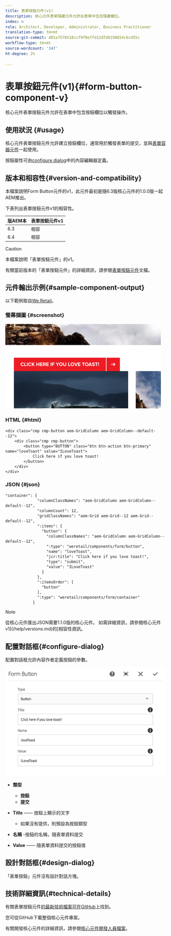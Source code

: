 ```yaml
---
title: 表單按鈕元件(v1)
description: 核心元件表單隱藏元件允許在表單中包含隱藏欄位。
index: n
role: Architect, Developer, Administrator, Business Practitioner
translation-type: tm+mt
source-git-commit: d01a7576518ccf9f0effd12dfd8198854c6cd55c
workflow-type: tm+mt
source-wordcount: '347'
ht-degree: 2%

---
```



# 表單按鈕元件(v1){#form-button-component-v}

核心元件表單按鈕元件允許在表單中包含按鈕欄位以觸發操作。

## 使用狀況 {#usage}

核心元件表單按鈕元件允許建立按鈕欄位，通常用於觸發表單的提交，並與[表單容器元件](form-container-v1.md)一起使用。

按鈕屬性可由[configure dialog](#configure-dialog)中的內容編輯器定義。

## 版本和相容性{#version-and-compatibility}

本檔案說明Form Button元件的v1，此元件最初是隨6.3版核心元件的1.0.0版一起AEM推出。

下表列出表單按鈕元件v1的相容性。

| 版AEM本 | 表單按鈕元件v1 |
|--- |--- |
| 6.3 | 相容 |
| 6.4 | 相容 |

>[!CAUTION]
>
>本檔案說明「表單按鈕元件」的v1。
>
>有關當前版本的「表單按鈕元件」的詳細資訊，請參閱[表單按鈕元件](/help/components/forms/form-button.md)文檔。

## 元件輸出示例{#sample-component-output}

以下範例取自[We.Retail](https://helpx.adobe.com/experience-manager/6-4/sites/developing/using/we-retail.html)。

### 螢幕擷圖 {#screenshot}

![](/help/assets/chlimage_1-48.png)

### HTML {#html}

```
<div class="cmp cmp-button aem-GridColumn aem-GridColumn--default--12">
    <div class="cmp cmp-button">
        <button type="BUTTON" class="btn btn-action btn-primary" name="loveToast" value="ILoveToast">
            Click here if you love toast!
        </button>
    </div>
</div>
```

### JSON {#json}

```
"container": {
              "columnClassNames": "aem-GridColumn aem-GridColumn--default--12",
              "columnCount": 12,
              "gridClassNames": "aem-Grid aem-Grid--12 aem-Grid--default--12",
              ":items": {
                "button": {
                  "columnClassNames": "aem-GridColumn aem-GridColumn--default--12",
                  ":type": "weretail/components/form/button",
                  "name": "loveToast",
                  "jcr:title": "Click here if you love toast!",
                  "type": "submit",
                  "value": "ILoveToast"
                }
              },
              ":itemsOrder": [
                "button"
              ],
              ":type": "weretail/components/form/container"
            }
```

>[!NOTE]
>
>從核心元件匯出JSON需要1.1.0版的核心元件。 如需詳細資訊，請參閱核心元件v1](/help/versions.md)的[相容性資訊。

## 配置對話框{#configure-dialog}

配置對話框允許內容作者定義按鈕的參數。

![](/help/assets/chlimage_1-49.png)

* **類型**
   * **按鈕**
   * **提交**

* **Title**  —— 按鈕上顯示的文字
   * 如果沒有提供，則預設為按鈕類型

* **名稱** -按鈕的名稱，隨表單資料提交
* **Value**  —— 隨表單資料提交的按鈕值

## 設計對話框{#design-dialog}

「表單按鈕」元件沒有設計對話方塊。

## 技術詳細資訊{#technical-details}

有關表單按鈕元件[的最新技術檔案可在GitHub](https://github.com/adobe/aem-core-wcm-components/tree/master/content/src/content/jcr_root/apps/core/wcm/components/form/button/v1/button)上找到。

您可從GitHub下載整個核心元件專案。

有關開發核心元件的詳細資訊，請參閱[核心元件開發人員檔案](/help/developing/overview.md)。
